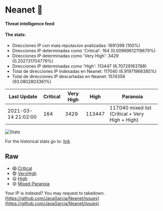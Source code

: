 # Neanet :hocho:
#### Threat intelligence feed
#### The stats:

- Direcciones IP con mala reputacion analizadas: 1691398 (100%)
- Direcciones IP determinadas como 'Critical':  164 (0.00969612119679%)
- Direcciones IP determinadas como 'Very High':  3429 (0.202731704779%)
- Direcciones IP determinadas como 'High':  113447 (6.70729183788)
- Total de direcciones IP indexadas en Neanet:  117040 (6.91971966385%)
- Total de direcciones IP descartadas en Neanet:  1574358 (93.0802803361%)

| Last Update | Critical | Very High | High | Paranoia |
| --- | --- | --- | --- | --- |
| 2021-03-14 21:02:00 | 164 | 3429 | 113447 | 117040 mixed list (Critical + Very High + High)|

![Stats](https://docs.google.com/spreadsheets/d/e/2PACX-1vSnaNMIXVabIpDJjufMlzH7poXnshF3mgd8Is1g9ytUEzVsP5my4Trn8f-xkoLLQ38xpL3HtmUexLo6/pubchart?oid=501124687&format=image)

For the historical stats go to: [link](/stats.csv)
## Raw
- :scream: [Critical](https://raw.githubusercontent.com/JavaGarcia/Neanet/master/blacklists/neanet_critical.txt)
- :fearful: [VeryHigh](https://raw.githubusercontent.com/JavaGarcia/Neanet/master/blacklists/neanet_veryHigh.txtt)
- :frowning: [High](https://raw.githubusercontent.com/JavaGarcia/Neanet/master/blacklists/neanet_high.txt)
- :dizzy_face: [Mixed-Paranoia](https://raw.githubusercontent.com/JavaGarcia/Neanet/master/blacklists/neanet_all.txt)


Your IP is indexed? You may request to takedown. [https://github.com/JavaGarcia/Neanet/issues](https://github.com/JavaGarcia/Neanet/issues)


































































































































































































































































































































































































































































































































































































































































































































































































































































































































































































































































































































































































































































































































































































































































































































































































































































































































































































































































































































































































































































































































































































































































































































































































































































































































































































































































































































































































































































































































































































































































































































































































































































































































































































































































































































































































































































































































































































































































































































































































































































































































































































































































































































































































































































































































































































































































































































































































































































































































































































































































